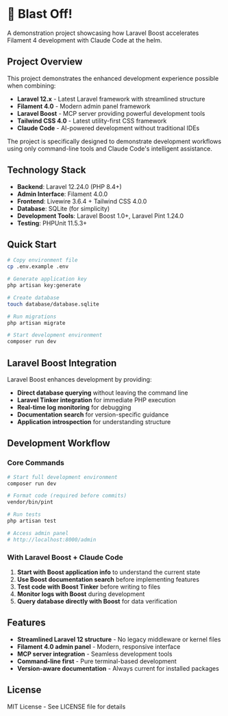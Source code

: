 # :rocket: Blast Off!

A demonstration project showcasing how Laravel Boost accelerates Filament 4 development with Claude Code at the helm.

## Project Overview

This project demonstrates the enhanced development experience possible when combining:

- **Laravel 12.x** - Latest Laravel framework with streamlined structure
- **Filament 4.0** - Modern admin panel framework
- **Laravel Boost** - MCP server providing powerful development tools
- **Tailwind CSS 4.0** - Latest utility-first CSS framework
- **Claude Code** - AI-powered development without traditional IDEs

The project is specifically designed to demonstrate development workflows using only command-line tools and Claude Code's intelligent assistance.

## Technology Stack

- **Backend**: Laravel 12.24.0 (PHP 8.4+)
- **Admin Interface**: Filament 4.0.0
- **Frontend**: Livewire 3.6.4 + Tailwind CSS 4.0.0
- **Database**: SQLite (for simplicity)
- **Development Tools**: Laravel Boost 1.0+, Laravel Pint 1.24.0
- **Testing**: PHPUnit 11.5.3+

## Quick Start

```bash
# Copy environment file
cp .env.example .env

# Generate application key
php artisan key:generate

# Create database
touch database/database.sqlite

# Run migrations
php artisan migrate

# Start development environment
composer run dev
```

## Laravel Boost Integration

Laravel Boost enhances development by providing:
- **Direct database querying** without leaving the command line
- **Laravel Tinker integration** for immediate PHP execution
- **Real-time log monitoring** for debugging
- **Documentation search** for version-specific guidance
- **Application introspection** for understanding structure

## Development Workflow

### Core Commands
```bash
# Start full development environment
composer run dev

# Format code (required before commits)
vendor/bin/pint

# Run tests
php artisan test

# Access admin panel
# http://localhost:8000/admin
```

### With Laravel Boost + Claude Code
1. **Start with Boost application info** to understand the current state
2. **Use Boost documentation search** before implementing features
3. **Test code with Boost Tinker** before writing to files
4. **Monitor logs with Boost** during development
5. **Query database directly with Boost** for data verification

## Features

- **Streamlined Laravel 12 structure** - No legacy middleware or kernel files
- **Filament 4.0 admin panel** - Modern, responsive interface
- **MCP server integration** - Seamless development tools
- **Command-line first** - Pure terminal-based development
- **Version-aware documentation** - Always current for installed packages

## License

MIT License - See LICENSE file for details
